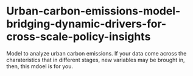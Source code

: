 # Urban-carbon-emissions-model-bridging-dynamic-drivers-for-cross-scale-policy-insights
Model to analyze urban carbon emissions. If your data come across the charateristics that in different stages, new variables may be brought in, then, this mdoel is for you.
